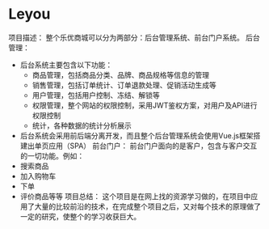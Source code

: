 # Leyou
项目描述：
	整个乐优商城可以分为两部分：后台管理系统、前台门户系统。
	后台管理：
- 后台系统主要包含以下功能：
  - 商品管理，包括商品分类、品牌、商品规格等信息的管理
  - 销售管理，包括订单统计、订单退款处理、促销活动生成等
  - 用户管理，包括用户控制、冻结、解锁等
  - 权限管理，整个网站的权限控制，采用JWT鉴权方案，对用户及API进行权限控制
  - 统计，各种数据的统计分析展示
- 后台系统会采用前后端分离开发，而且整个后台管理系统会使用Vue.js框架搭建出单页应用（SPA）
	前台门户：
		前台门户面向的是客户，包含与客户交互的一切功能。例如：
- 搜索商品
- 加入购物车
- 下单
- 评价商品等等
项目总结：
	这个项目是在网上找的资源学习做的，在项目中应用了大量的比较前沿的技术，在完成整个项目之后，又对每个技术的原理做了一定的研究，使整个的学习收获巨大。
